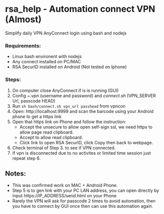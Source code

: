 # rsa_help - Automation connect VPN (Almost)
Simplify daily VPN AnyConnect login using bash and nodejs

### Requirements:
- Linux bash environent with nodejs
- Any connect installed on PC/MAC
- RSA SecurID installed on Android (Not tested on Iphone)
### Steps:
1. On computer close AnyConnect if is is running (GUI)
2. Config *~\.vpn* (username and password) and *connect.sh* (VPN_SERVER Url, passcode HEAD)
3. Run `sh bash/connect.sh vpn_url passhead` from vpncon
4. Open: http://localhost:9999 and scan the barcode using your Android phone to get a https link
5. Open that https link on Phone and follow the instruction:
    - Accept the unsecure to allow open self-sign ssl, we need https to allow page read clipboard.
    - Accept to allow read clipboard.
    - Click link to open RSA SecurID, click Copy then back to webpage.
6. Check terminal of Step 3. to see if VPN connected.
7. If vpn is disconnected due to no activites or limited time session just repeat step 6.

## Notes: 
- This was confirmed work on MAC + Android Phone.
- Step 5 is to gen link with your PC LAN address, you can open directly by input https://IP_ADDRESS/send.html on your Phone
- Rarely the VPN will ask for passcode 2 times to avoid automation, then you have to connect by GUI once then can use this automation again.
